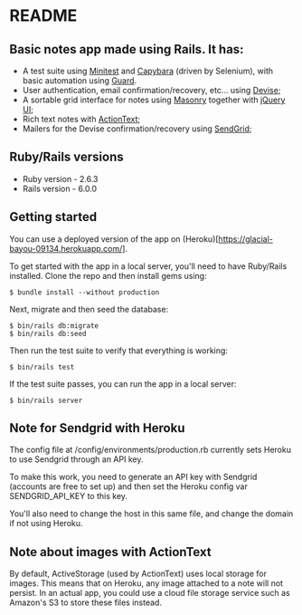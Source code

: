 # README

## Basic notes app made using Rails. It has: 
* A test suite using 
[Minitest](https://github.com/seattlerb/minitest) and
[Capybara](https://github.com/teamcapybara/capybara) (driven by Selenium),
with basic automation using
[Guard](https://github.com/guard/guard).
* User authentication, email confirmation/recovery, etc... using 
[Devise](https://github.com/plataformatec/devise);
* A sortable grid interface for notes using 
[Masonry](https://masonry.desandro.com/) together with 
[jQuery UI](https://jqueryui.com/sortable/);
* Rich text notes with 
[ActionText](https://edgeguides.rubyonrails.org/action_text_overview.html);
* Mailers for the Devise confirmation/recovery using 
[SendGrid](https://sendgrid.com/);

## Ruby/Rails versions
* Ruby version - 2.6.3
* Rails version - 6.0.0

## Getting started

You can use a deployed version of the app on (Heroku)[https://glacial-bayou-09134.herokuapp.com/].

To get started with the app in a local server, you'll need to have Ruby/Rails 
installed. Clone the repo and then install gems using:

```
$ bundle install --without production
```

Next, migrate and then seed the database:

```
$ bin/rails db:migrate
$ bin/rails db:seed
```

Then run the test suite to verify that everything is working:

```
$ bin/rails test
```

If the test suite passes, you can run the app in a local server:

```
$ bin/rails server
```

## Note for Sendgrid with Heroku

The config file at /config/environments/production.rb currently sets Heroku to 
use Sendgrid through an API key.

To make this work, you need to generate an API key with Sendgrid (accounts are 
free to set up) and then set the Heroku config var SENDGRID_API_KEY to this key.

You'll also need to change the host in this same file, and change the domain if 
not using Heroku.

## Note about images with ActionText

By default, ActiveStorage (used by ActionText) uses local storage for images. 
This means that on Heroku, any image attached to a note will not persist. In an 
actual app, you could use a cloud file storage service such as Amazon's S3 to 
store these files instead.
